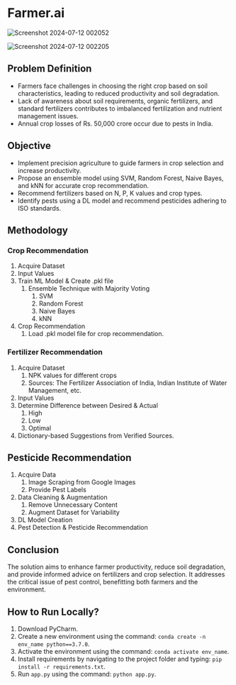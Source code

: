 # Farmer.ai
![Screenshot 2024-07-12 002052](https://github.com/user-attachments/assets/51fccbdc-5585-430f-8ea3-d3e538b03668)


![Screenshot 2024-07-12 002205](https://github.com/user-attachments/assets/fc0741c9-b82c-4e80-989d-c78ebb9e3c68)



## Problem Definition
* Farmers face challenges in choosing the right crop based on soil characteristics, leading to reduced productivity and soil degradation.
* Lack of awareness about soil requirements, organic fertilizers, and standard fertilizers contributes to imbalanced fertilization and nutrient management issues.
* Annual crop losses of Rs. 50,000 crore occur due to pests in India.

## Objective
* Implement precision agriculture to guide farmers in crop selection and increase productivity.
* Propose an ensemble model using SVM, Random Forest, Naive Bayes, and kNN for accurate crop recommendation.
* Recommend fertilizers based on N, P, K values and crop types.
* Identify pests using a DL model and recommend pesticides adhering to ISO standards.

## Methodology
### Crop Recommendation
1. Acquire Dataset
2. Input Values
3. Train ML Model & Create .pkl file
    1. Ensemble Technique with Majority Voting
        1. SVM
        2. Random Forest
        3. Naive Bayes
        4. kNN
4. Crop Recommendation
    1. Load .pkl model file for crop recommendation.

### Fertilizer Recommendation
1. Acquire Dataset
    1. NPK values for different crops
    2. Sources: The Fertilizer Association of India, Indian Institute of Water Management, etc.
2. Input Values
3. Determine Difference between Desired & Actual
    1. High
    2. Low
    3. Optimal
4. Dictionary-based Suggestions from Verified Sources.

## Pesticide Recommendation
1. Acquire Data
    1. Image Scraping from Google Images
    2. Provide Pest Labels
2. Data Cleaning & Augmentation
    1. Remove Unnecessary Content
    2. Augment Dataset for Variability
3. DL Model Creation
4. Pest Detection & Pesticide Recommendation

## Conclusion
The solution aims to enhance farmer productivity, reduce soil degradation, and provide informed advice on fertilizers and crop selection. It addresses the critical issue of pest control, benefitting both farmers and the environment.

## How to Run Locally?

1. Download PyCharm.
2. Create a new environment using the command: `conda create -n env_name python==3.7.0`.
3. Activate the environment using the command: `conda activate env_name`.
4. Install requirements by navigating to the project folder and typing: `pip install -r requirements.txt`.
5. Run `app.py` using the command: `python app.py`.
